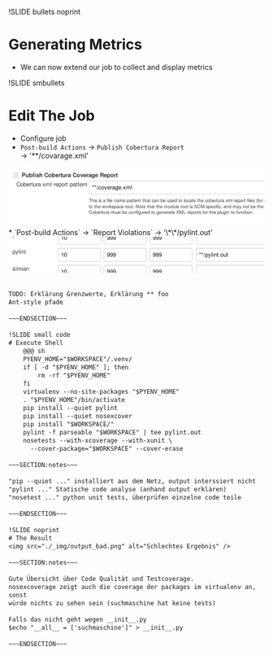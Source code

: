!SLIDE bullets noprint
# Generating Metrics
* We can now extend our job to collect and display metrics

!SLIDE smbullets 
# Edit The Job
* Configure job
* `Post-build Actions` -> `Publish Cobertura Report`  
 -> '\*\*/covarage.xml'  
<img src="./_img/Cobertura.png" alt="cobertura" />
* `Post-build Actions` -> `Report Violations`  
 -> '\*\*/pylint.out'  
<img src="./_img/Violations.png" alt="violations" />

~~~SECTION:notes~~~

TODO: Erklärung Grenzwerte, Erklärung ** foo
Ant-style pfade 

~~~ENDSECTION~~~

!SLIDE small code
# Execute Shell
    @@@ sh
    PYENV_HOME="$WORKSPACE"/.venv/    
    if [ -d "$PYENV_HOME" ]; then
        rm -rf "$PYENV_HOME"
    fi  
    virtualenv --no-site-packages "$PYENV_HOME"
    . "$PYENV_HOME"/bin/activate
    pip install --quiet pylint
    pip install --quiet nosexcover
    pip install "$WORKSPACE/"
    pylint -f parseable "$WORKSPACE" | tee pylint.out
    nosetests --with-xcoverage --with-xunit \
      --cover-package="$WORKSPACE" --cover-erase

~~~SECTION:notes~~~

"pip --quiet ..." installiert aus dem Netz, output interssiert nicht
"pylint ..." Statische code analyse (anhand output erklären)
"nosetest ..." python unit tests, überprüfen einzelne code teile

~~~ENDSECTION~~~

!SLIDE noprint
# The Result
<img src="./_img/output_bad.png" alt="Schlechtes Ergebnis" />

~~~SECTION:notes~~~

Gute Übersicht über Code Qualität und Testcoverage.  
nosexcoverage zeigt auch die coverage der packages im virtualenv an, sonst
würde nichts zu sehen sein (suchmaschine hat keine tests)

Falls das nicht geht wegen __init__.py  
$echo "__all__ = ['suchmaschine']" > __init__.py

~~~ENDSECTION~~~
